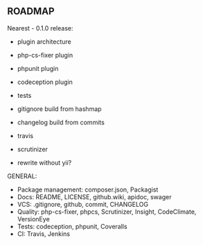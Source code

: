 ROADMAP
-------

Nearest - 0.1.0 release:
- plugin architecture
- php-cs-fixer plugin
- phpunit plugin
- codeception plugin
- tests

- gitignore build from hashmap
- changelog build from commits
- travis
- scrutinizer

- rewrite without yii?

GENERAL:
- Package management: composer.json, Packagist
- Docs: README, LICENSE, github.wiki, apidoc, swager
- VCS: .gitignore, github, commit, CHANGELOG
- Quality: php-cs-fixer, phpcs, Scrutinizer, Insight, CodeClimate, VersionEye
- Tests: codeception, phpunit, Coveralls
- CI: Travis, Jenkins

